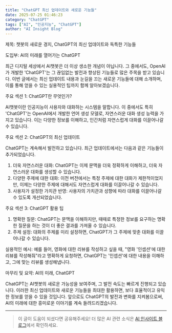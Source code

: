 ```yaml
---
title: "ChatGPT 최신 업데이트와 새로운 기능들"
date: 2025-07-25 01:46:23
category: "ChatGPT"
tags: ["AI", "인공지능", "ChatGPT"]
author: "AI Insight Blog"
---
```


제목: 챗봇의 새로운 경지, ChatGPT의 최신 업데이트와 독특한 기능들

도입부: AI의 미래를 열어가는 ChatGPT

최근 디지털 세상에서 AI챗봇은 더 이상 생소한 개념이 아닙니다. 그 중에서도, OpenAI가 개발한 'ChatGPT'는 그 끊임없는 발전과 향상된 기능들로 많은 주목을 받고 있습니다. 이번 글에서는 최신 업데이트 내용과 눈길을 끄는 새로운 기능들에 대해 소개하며, 이를 통해 얻을 수 있는 실용적인 팁까지 함께 알아보겠습니다.

주요 섹션 1: ChatGPT란 무엇인가?

AI챗봇이란 인공지능이 사용자와 대화하는 시스템을 말합니다. 이 중에서도 특히 'ChatGPT'는 OpenAI에서 개발한 언어 생성 모델로, 자연스러운 대화 생성 능력을 가지고 있습니다. 이는 다양한 정보를 이해하고, 인간처럼 자연스럽게 대화를 이끌어나갈 수 있습니다.

주요 섹션 2: ChatGPT의 최신 업데이트

ChatGPT는 계속해서 발전하고 있습니다. 최근 업데이트에서는 다음과 같은 기능들이 추가되었습니다.

1. 더욱 자연스러운 대화: ChatGPT는 이제 문맥을 더욱 정확하게 이해하고, 더욱 자연스러운 대화를 생성할 수 있습니다. 
2. 다양한 주제에 대한 대화: 이전 버전에서는 특정 주제에 대한 대화가 제한적이었지만, 이제는 다양한 주제에 대해서도 자연스럽게 대화를 이끌어나갈 수 있습니다.
3. 사용자가 설정한 가치관 반영: 사용자의 가치관과 성향에 따라 대화를 이끌어나갈 수 있도록 개선되었습니다.

주요 섹션 3: ChatGPT 활용 팁

1. 명확한 질문: ChatGPT는 문맥을 이해하지만, 때때로 특정한 정보를 요구하는 명확한 질문을 하는 것이 더 좋은 결과를 가져올 수 있습니다.
2. 주제 설정: 대화의 주제를 미리 설정하면, ChatGPT가 그 주제에 맞춘 대화를 이끌어나갈 수 있습니다.

실용적인 예시: 예를 들어, 영화에 대한 리뷰를 작성하고 싶을 때, "영화 '인셉션'에 대한 리뷰를 작성해줘"라고 명확하게 요청하면, ChatGPT는 '인셉션'에 대한 내용을 이해하고, 그에 맞는 리뷰를 생성해냅니다.

마무리 및 요약: AI의 미래, ChatGPT

ChatGPT는 AI챗봇의 새로운 가능성을 보여주며, 그 발전 속도는 빠르게 진행되고 있습니다. 이러한 최신 업데이트와 새로운 기능들을 최대한 활용하면, 보다 효율적이고 유익한 정보를 얻을 수 있을 것입니다. 앞으로도 ChatGPT의 발전과 변화를 지켜봄으로써, AI의 미래에 대한 흥미로운 이야기를 계속 들려드리겠습니다.

---

> 이 글이 도움이 되셨다면 공유해주세요! 
> 더 많은 AI 관련 소식은 [AI 인사이트 블로그](https://tonyhwang1004.github.io/ai-insight-blog)에서 확인하세요.

